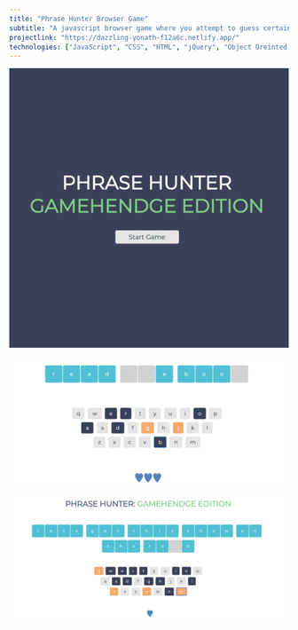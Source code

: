 ```yaml
---
title: "Phrase Hunter Browser Game"
subtitle: "A javascript browser game where you attempt to guess certain phrases, without making too many incorrect guesses"
projectlink: "https://dazzling-yonath-f12a6c.netlify.app/" 
technologies: ["JavaScript", "CSS", "HTML", "jQuery", "Object Oreinted Programming"]
---
```


![Phrase Hunter](../images/PhraseGame550-550.png)

![Phrase Hunter 2](../images/Phrase1200-550.png)

![Phrase Hunter 3](../images/Phraselayout1200-550.png)